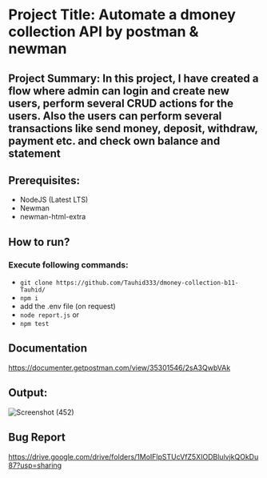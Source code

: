 # Project Title: Automate a dmoney collection API by postman & newman
## Project Summary: In this project, I have created a flow where admin can login and create new users, perform several CRUD actions for the users. Also the users can perform several transactions like send money, deposit, withdraw, payment etc. and check own balance and statement

## Prerequisites:
- NodeJS (Latest LTS)
- Newman
- newman-html-extra

## How to run?
### Execute following commands:
- ``` git clone https://github.com/Tauhid333/dmoney-collection-b11-Tauhid/ ```
-  ``` npm i ```
-   add the .env file (on request)
-    ``` node report.js ``` or
-    ``` npm test ```
  
## Documentation
https://documenter.getpostman.com/view/35301546/2sA3QwbVAk

## Output:
![Screenshot (452)](https://github.com/Tauhid333/dmoney-collection-b11-Tauhid/assets/62515281/d2bdef51-a09a-4988-899d-19a1a9f6f945)

## Bug Report
https://drive.google.com/drive/folders/1MoIFlpSTUcVfZ5XIODBlulvjkQOkDu87?usp=sharing

